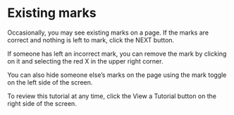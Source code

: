 # Existing marks

Occasionally, you may see existing marks on a page. If the marks are correct and nothing is left to mark, click the NEXT button.    

If someone has left an incorrect mark, you can remove the mark by clicking on it and selecting the red X in the upper right corner.    

You can also hide someone else’s marks on the page using the mark toggle on the left side of the screen.    

To review this tutorial at any time, click the View a Tutorial button on the right side of the screen.    

